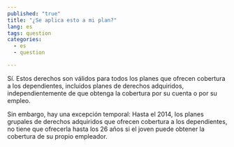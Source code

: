 ```yaml
---
published: "true"
title: "¿Se aplica esto a mi plan?"
lang: es
tags: question
categories: 
  - es
  - question

---
```


Sí. Estos derechos son válidos para todos los planes que ofrecen cobertura a los dependientes, incluidos planes de derechos adquiridos, independientemente de que obtenga la cobertura por su cuenta o por su empleo.

Sin embargo, hay una excepción temporal: Hasta el 2014, los planes grupales de derechos adquiridos que ofrecen cobertura a los dependientes, no tiene que ofrecerla hasta los 26 años si el joven puede obtener la cobertura de su propio empleador. 
